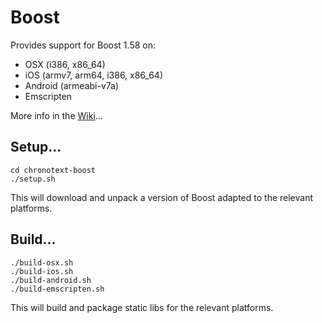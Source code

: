 # Boost

Provides support for Boost 1.58 on:
- OSX (i386, x86_64)
- iOS (armv7, arm64, i386, x86_64)
- Android (armeabi-v7a)
- Emscripten

More info in the [Wiki](https://github.com/arielm/chronotext-boost/wiki)...

## Setup...
```
cd chronotext-boost
./setup.sh
```
This will download and unpack a version of Boost adapted to the relevant platforms.

## Build...
```
./build-osx.sh
./build-ios.sh
./build-android.sh
./build-emscripten.sh
```
This will build and package static libs for the relevant platforms.

